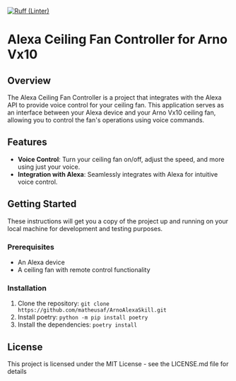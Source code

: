 [![Ruff (Linter)](https://github.com/matheusaf/ArnoAlexaSkill/actions/workflows/ruff.yml/badge.svg)](https://github.com/matheusaf/ArnoAlexaSkill/actions/workflows/ruff.yml)

# Alexa Ceiling Fan Controller for Arno Vx10

## Overview
The Alexa Ceiling Fan Controller is a project that integrates with the Alexa API to provide voice control for your ceiling fan. This application serves as an interface between your Alexa device and your Arno Vx10 ceiling fan, allowing you to control the fan's operations using voice commands.

## Features
- **Voice Control**: Turn your ceiling fan on/off, adjust the speed, and more using just your voice.
- **Integration with Alexa**: Seamlessly integrates with Alexa for intuitive voice control.

## Getting Started
These instructions will get you a copy of the project up and running on your local machine for development and testing purposes.

### Prerequisites
- An Alexa device
- A ceiling fan with remote control functionality

### Installation
1. Clone the repository: `git clone https://github.com/matheusaf/ArnoAlexaSkill.git`
2. Install poetry: `python -m pip install poetry`
2. Install the dependencies: `poetry install`

## License
This project is licensed under the MIT License - see the LICENSE.md file for details


